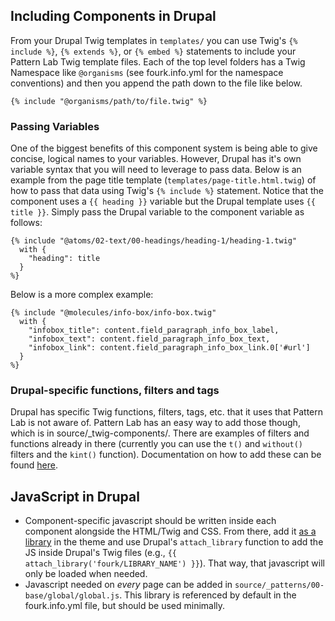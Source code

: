 ## Including Components in Drupal

From your Drupal Twig templates in `templates/` you can use Twig's `{% include %}`, `{% extends %}`, or `{% embed %}` statements to include your Pattern Lab Twig template files. Each of the top level folders has a Twig Namespace like `@organisms` (see fourk.info.yml for the namespace conventions) and then you append the path down to the file like below.

`{% include "@organisms/path/to/file.twig" %}`

### Passing Variables

One of the biggest benefits of this component system is being able to give  concise, logical names to your variables. However, Drupal has it's own variable syntax that you will need to leverage to pass data. Below is an example from the page title template (`templates/page-title.html.twig`) of how to pass that data using Twig's `{% include %}` statement. Notice that the component uses a   `{{ heading }}` variable but the Drupal template uses `{{ title }}`. Simply pass the Drupal variable to the component variable as follows:

```
{% include "@atoms/02-text/00-headings/heading-1/heading-1.twig"
  with {
    "heading": title
  }
%}
```

Below is a more complex example:

```
{% include "@molecules/info-box/info-box.twig"
  with {
    "infobox_title": content.field_paragraph_info_box_label,
    "infobox_text": content.field_paragraph_info_box_text,
    "infobox_link": content.field_paragraph_info_box_link.0['#url']
  }
%}
```

### Drupal-specific functions, filters and tags

Drupal has specific Twig functions, filters, tags, etc. that it uses that Pattern Lab is not aware of. Pattern Lab has an easy way to add those though, which is in source/\_twig-components/. There are examples of filters and functions already in there (currently you can use the `t()` and `without()` filters and the `kint()` function). Documentation on how to add these can be found [here](https://github.com/pattern-lab/patternengine-php-twig#extending-twig-further).  

## JavaScript in Drupal

- Component-specific javascript should be written inside each component alongside the HTML/Twig and CSS. From there, add it [as a library](https://www.drupal.org/theme-guide/8/assets) in the theme and use Drupal's `attach_library` function to add the JS inside Drupal's Twig files (e.g., `{{ attach_library('fourk/LIBRARY_NAME') }}`). That way, that javascript will only be loaded when needed.
- Javascript needed on _every_ page can be added in `source/_patterns/00-base/global/global.js`. This library is referenced by default in the fourk.info.yml file, but should be used minimally. 
